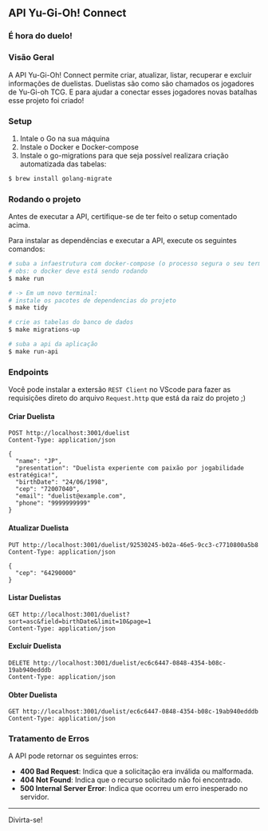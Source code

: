 ## API Yu-Gi-Oh! Connect
### É hora do duelo!

### Visão Geral

A API Yu-Gi-Oh! Connect permite criar, atualizar, listar, recuperar e excluir informações de duelistas.
Duelistas são como são chamados os jogadores de Yu-Gi-oh TCG. E para ajudar a conectar esses jogadores novas batalhas esse projeto foi criado!

### Setup
1. Intale o Go na sua máquina
2. Instale o Docker e Docker-compose 
3. Instale o go-migrations para que seja possível realizara criação automatizada das tabelas:
```bash
$ brew install golang-migrate
```

### Rodando o projeto

Antes de executar a API, certifique-se de ter feito o setup comentado acima.

Para instalar as dependências e executar a API, execute os seguintes comandos:

```bash
# suba a infaestrutura com docker-compose (o processo segura o seu terminal)
# obs: o docker deve está sendo rodando
$ make run

# -> Em um novo terminal:
# instale os pacotes de dependencias do projeto
$ make tidy

# crie as tabelas do banco de dados
$ make migrations-up

# suba a api da aplicação
$ make run-api
```

### Endpoints
Você pode instalar a extersão `REST Client` no VScode para fazer as requisições direto
do arquivo `Request.http` que está da raiz do projeto ;)
#### Criar Duelista

```http
POST http://localhost:3001/duelist
Content-Type: application/json

{
  "name": "JP",
  "presentation": "Duelista experiente com paixão por jogabilidade estratégica!",
  "birthDate": "24/06/1998",
  "cep": "72007040",
  "email": "duelist@example.com",
  "phone": "9999999999"
}
```

#### Atualizar Duelista

```http
PUT http://localhost:3001/duelist/92530245-b02a-46e5-9cc3-c7710800a5b8
Content-Type: application/json

{
  "cep": "64290000"
}
```

#### Listar Duelistas

```http
GET http://localhost:3001/duelist?sort=asc&field=birthDate&limit=10&page=1
Content-Type: application/json
```

#### Excluir Duelista

```http
DELETE http://localhost:3001/duelist/ec6c6447-0848-4354-b08c-19ab940edddb
Content-Type: application/json
```

#### Obter Duelista

```http
GET http://localhost:3001/duelist/ec6c6447-0848-4354-b08c-19ab940edddb
Content-Type: application/json
```

### Tratamento de Erros

A API pode retornar os seguintes erros:

- **400 Bad Request**: Indica que a solicitação era inválida ou malformada.
- **404 Not Found**: Indica que o recurso solicitado não foi encontrado.
- **500 Internal Server Error**: Indica que ocorreu um erro inesperado no servidor.

---

Divirta-se!
